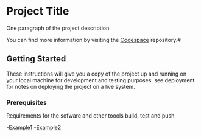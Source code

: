 # Project Title

One paragraph of the project description

You can find more information by visiting the [Codespace](https://codespaceacademy.com) repository.#

## Getting Started

These instructions will give you a copy of the project up and running on your local machine for development and testing purposes. see deployment for notes on deploying the project on a live system.

### Prerequisites

Requirements for the sofware and other toools build, test and push

-[Example1](https://www.codespaceacademy.com)
-[Example2](https://www.codespaceacademy.com)

